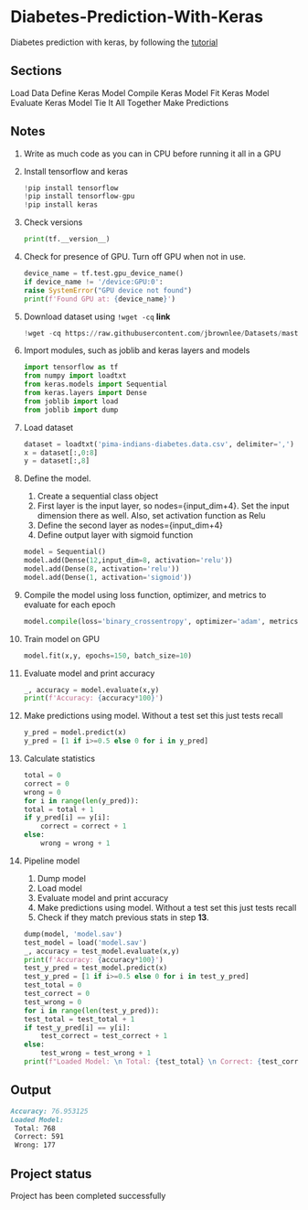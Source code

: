 # Diabetes-Prediction-With-Keras

Diabetes prediction with keras, by following the [tutorial](https://machinelearningmastery.com/tutorial-first-neural-network-python-keras/)

## Sections

Load Data
Define Keras Model
Compile Keras Model
Fit Keras Model
Evaluate Keras Model
Tie It All Together
Make Predictions

## Notes

1. Write as much code as you can in CPU before running it all in a GPU
2. Install tensorflow and keras

    ```python
    !pip install tensorflow
    !pip install tensorflow-gpu
    !pip install keras
    ```

3. Check versions

    ```python
    print(tf.__version__)
    ```

4. Check for presence of GPU. Turn off GPU when not in use.

    ```python
    device_name = tf.test.gpu_device_name()
    if device_name != '/device:GPU:0':
    raise SystemError("GPU device not found")
    print(f'Found GPU at: {device_name}')
    ```

5. Download dataset using `!wget -cq` **link**

    ```python
    !wget -cq https://raw.githubusercontent.com/jbrownlee/Datasets/master/pima-indians-diabetes.data.csv
    ```

6. Import modules, such as joblib and keras layers and models

    ```python
    import tensorflow as tf
    from numpy import loadtxt
    from keras.models import Sequential
    from keras.layers import Dense
    from joblib import load
    from joblib import dump
    ```

7. Load dataset

    ```python
    dataset = loadtxt('pima-indians-diabetes.data.csv', delimiter=',')
    x = dataset[:,0:8]
    y = dataset[:,8]
    ```

8. Define the model.
   1. Create a sequential class object
   2. First layer is the input layer, so nodes={input_dim+4}. Set the input dimension there as well. Also, set activation function as Relu
   3. Define the second layer as nodes={input_dim+4}
   4. Define output layer with sigmoid function

    ```python
    model = Sequential()
    model.add(Dense(12,input_dim=8, activation='relu'))
    model.add(Dense(8, activation='relu'))
    model.add(Dense(1, activation='sigmoid'))
    ```

9. Compile the model using loss function, optimizer, and metrics to evaluate for each epoch

    ```python
    model.compile(loss='binary_crossentropy', optimizer='adam', metrics=['accuracy'])
    ```

10. Train model on GPU

    ```python
    model.fit(x,y, epochs=150, batch_size=10)
    ```

11. Evaluate model and print accuracy

    ```python
    _, accuracy = model.evaluate(x,y)
    print(f'Accuracy: {accuracy*100}')
    ```

12. Make predictions using model. Without a test set this just tests recall

    ```python
    y_pred = model.predict(x)
    y_pred = [1 if i>=0.5 else 0 for i in y_pred]
    ```

13. Calculate statistics

    ```python
    total = 0
    correct = 0
    wrong = 0
    for i in range(len(y_pred)):
    total = total + 1
    if y_pred[i] == y[i]:
        correct = correct + 1
    else:
        wrong = wrong + 1
    ```

14. Pipeline model
    1. Dump model
    2. Load model
    3. Evaluate model and print accuracy
    4. Make predictions using model. Without a test set this just tests recall
    5. Check if they match previous stats in step **13**.

    ```python
    dump(model, 'model.sav')
    test_model = load('model.sav')
    _, accuracy = test_model.evaluate(x,y)
    print(f'Accuracy: {accuracy*100}')
    test_y_pred = test_model.predict(x)
    test_y_pred = [1 if i>=0.5 else 0 for i in test_y_pred]
    test_total = 0
    test_correct = 0
    test_wrong = 0
    for i in range(len(test_y_pred)):
    test_total = test_total + 1
    if test_y_pred[i] == y[i]:
        test_correct = test_correct + 1
    else:
        test_wrong = test_wrong + 1
    print(f"Loaded Model: \n Total: {test_total} \n Correct: {test_correct} \n Wrong: {test_wrong}")
    ```

## Output

```markdown
Accuracy: 76.953125
Loaded Model:
 Total: 768
 Correct: 591
 Wrong: 177
```

## Project status

Project has been completed successfully
